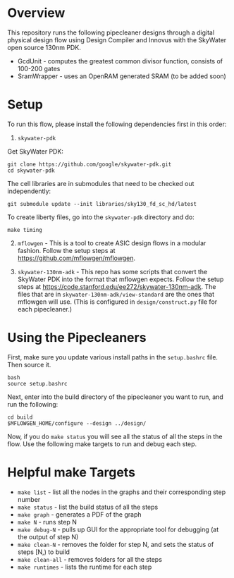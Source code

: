 # Overview
This repository runs the following pipecleaner designs through a digital physical design flow using Design Compiler and Innovus with the SkyWater open source 130nm PDK.
*  GcdUnit - computes the greatest common divisor function, consists of 100-200 gates
*  SramWrapper - uses an OpenRAM generated SRAM (to be added soon)

# Setup
To run this flow, please install the following dependencies first in this order:

1. `skywater-pdk` 

Get SkyWater PDK:
```
git clone https://github.com/google/skywater-pdk.git
cd skywater-pdk
```
The cell libraries are in submodules that need to be checked out independently:
```
git submodule update --init libraries/sky130_fd_sc_hd/latest
```
To create liberty files, go into the `skywater-pdk` directory and do:
```
make timing
```

2. `mflowgen` - This is a tool to create ASIC design flows in a modular fashion.
Follow the setup steps at https://github.com/mflowgen/mflowgen.

3. `skywater-130nm-adk` - This repo has some scripts that convert the SkyWater PDK into the format that mflowgen expects. Follow the setup steps at https://code.stanford.edu/ee272/skywater-130nm-adk. The files that are in `skywater-130nm-adk/view-standard` are the ones that mflowgen will use. (This is configured in `design/construct.py` file for each pipecleaner.)

# Using the Pipecleaners

First, make sure you update various install paths in the `setup.bashrc` file. Then source it.
```
bash
source setup.bashrc
```

Next, enter into the build directory of the pipecleaner you want to run, and run the following:
```
cd build
$MFLOWGEN_HOME/configure --design ../design/
```

Now, if you do `make status` you will see all the status of all the steps in the flow. Use the following make targets to run and debug each step.

# Helpful make Targets
*  `make list` - list all the nodes in the graphs and their corresponding step number
*  `make status` - list the build status of all the steps
*  `make graph` - generates a PDF of the graph
*  `make N` - runs step N
*  `make debug-N` - pulls up GUI for the appropriate tool for debugging (at the output of step N)
*  `make clean-N` - removes the folder for step N, and sets the status of steps [N,) to build
*  `make clean-all` - removes folders for all the steps
*  `make runtimes` - lists the runtime for each step
